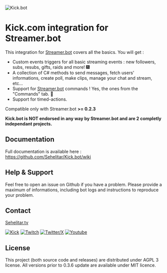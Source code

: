 ﻿![Kick.bot](https://github.com/Sehelitar/Kick.bot/wiki/img/kick_banner.png)

# Kick.com integration for Streamer.bot

This integration for [Streamer.bot](https://streamer.bot/?utm_source=github&utm_medium=banner&utm_campaign=sehelitar_kickbot) covers all the basics.
You will get :

* Custom events triggers for all basic streaming events : new followers, subs, resubs, gifts, raids and more! 🎆
* A collection of C# methods to send messages, fetch users' informations, create poll, make clips, manage your chat and stream, etc...
* Support for [Streamer.bot](https://streamer.bot/?utm_source=github&utm_medium=banner&utm_campaign=sehelitar_kickbot) commands ! Yes, the ones from the "Commands" tab. 🤯
* Support for timed-actions.

Compatible only with Streamer.bot **>= 0.2.3**

**Kick.bot is NOT endorsed in any way by Streamer.bot and are 2 completly independant projects.**

## Documentation

Full documentation is available here : https://github.com/Sehelitar/Kick.bot/wiki

## Help & Support

Feel free to open an issue on Github if you have a problem.
Please provide a maximum of informations, including bot logs and instructions to reproduce your problem.

## Contact

[Sehelitar.tv](https://sehelitar.tv/?utm_source=github&utm_medium=banner&utm_campaign=sehelitar_kickbot)

[![Kick](https://play-lh.googleusercontent.com/66czInHo_spTFWwLVYntxW8Fa_FHCDRPnd3y0HT14_xz6xb_lqSv005ARvdkJJE2TA=s32-rw)](https://kick.com/sehelitar)
[![Twitch](https://play-lh.googleusercontent.com/QLQzL-MXtxKEDlbhrQCDw-REiDsA9glUH4m16syfar_KVLRXlzOhN7tmAceiPerv4Jg=s32-rw)](https://twitch.tv/sehelitar)
[![Twitter/X](https://play-lh.googleusercontent.com/XyI6Hyz9AFg7E_joVzX2zh6CpWm9B2DG2JuEz5meCFVm4-wTKTnHgqbmg62iFKe4Gzca=s32-rw)](https://x.com/sehelitar)
[![Youtube](https://play-lh.googleusercontent.com/lMoItBgdPPVDJsNOVtP26EKHePkwBg-PkuY9NOrc-fumRtTFP4XhpUNk_22syN4Datc=s32-rw)](https://youtube.com/@sehelitar)

## License

This project (both source code and releases) are distributed under AGPL 3 license.
All versions prior to 0.3.6 update are available under MIT licence.